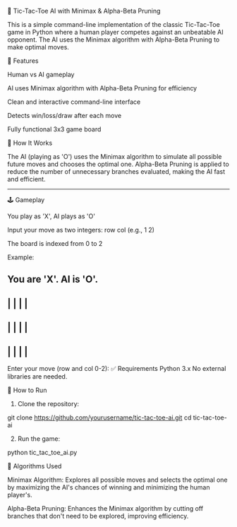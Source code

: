 

🤖 Tic-Tac-Toe AI with Minimax & Alpha-Beta Pruning

This is a simple command-line implementation of the classic Tic-Tac-Toe game in Python where a human player competes against an unbeatable AI opponent. The AI uses the Minimax algorithm with Alpha-Beta Pruning to make optimal moves.

📌 Features

Human vs AI gameplay

AI uses Minimax algorithm with Alpha-Beta Pruning for efficiency

Clean and interactive command-line interface

Detects win/loss/draw after each move

Fully functional 3x3 game board

🧠 How It Works

The AI (playing as 'O') uses the Minimax algorithm to simulate all possible future moves and chooses the optimal one. Alpha-Beta Pruning is applied to reduce the number of unnecessary branches evaluated, making the AI fast and efficient.


---

🕹 Gameplay

You play as 'X', AI plays as 'O'

Input your move as two integers: row col (e.g., 1 2)

The board is indexed from 0 to 2


Example:

You are 'X'. AI is 'O'.
-------------
|   |   |   |
-------------
|   |   |   |
-------------
|   |   |   |
-------------
Enter your move (row and col 0-2):
✅ Requirements
Python 3.x
No external libraries are needed.

🚀 How to Run
1. Clone the repository:

git clone https://github.com/yourusername/tic-tac-toe-ai.git
cd tic-tac-toe-ai

2. Run the game:

python tic_tac_toe_ai.py

🧪 Algorithms Used

Minimax Algorithm: Explores all possible moves and selects the optimal one by maximizing the AI's chances of winning and minimizing the human player's.

Alpha-Beta Pruning: Enhances the Minimax algorithm by cutting off branches that don't need to be explored, improving efficiency.




